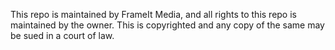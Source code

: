 This repo is maintained by FrameIt Media, and all rights to this repo is maintained by the owner.
This is copyrighted and any copy of the same may be sued in a court of law.
